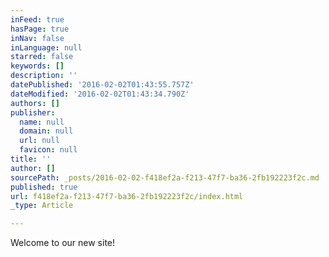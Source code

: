 ```yaml
---
inFeed: true
hasPage: true
inNav: false
inLanguage: null
starred: false
keywords: []
description: ''
datePublished: '2016-02-02T01:43:55.757Z'
dateModified: '2016-02-02T01:43:34.790Z'
authors: []
publisher:
  name: null
  domain: null
  url: null
  favicon: null
title: ''
author: []
sourcePath: _posts/2016-02-02-f418ef2a-f213-47f7-ba36-2fb192223f2c.md
published: true
url: f418ef2a-f213-47f7-ba36-2fb192223f2c/index.html
_type: Article

---
```

Welcome to our new site!